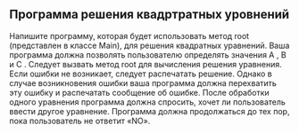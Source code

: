 ## Программа решения квадртратных уровнений

Напишите программу, которая будет использовать 
метод root (представлен в классе Main), для решения квадратных уравнений.
Ваша программа должна позволять пользователю 
определять значения A , B и C . 
Следует вызвать метод root для вычисления решения уравнения. 
Если ошибки не возникает, следует распечатать решение. 
Однако в случае возникновения ошибки ваша программа должна 
перехватить эту ошибку и распечатать сообщение об ошибке. 
После обработки одного уравнения программа должна спросить, 
хочет ли пользователь ввести другое уравнение. 
Программа должна продолжаться до тех пор, пока пользователь не ответит «NO».
